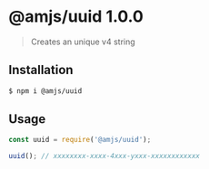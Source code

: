 # @amjs/uuid 1.0.0

> Creates an unique v4 string

## Installation

```bash
$ npm i @amjs/uuid
```
## Usage

```javascript
const uuid = require('@amjs/uuid');

uuid(); // xxxxxxxx-xxxx-4xxx-yxxx-xxxxxxxxxxxx
```
